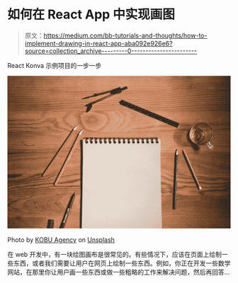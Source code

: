 # 如何在 React App 中实现画图

> 原文：<https://medium.com/bb-tutorials-and-thoughts/how-to-implement-drawing-in-react-app-aba092e926e6?source=collection_archive---------0----------------------->

React Konva 示例项目的一步一步

![](img/a26cfced6af833c064c2bb66898cf7f7.png)

Photo by [KOBU Agency](https://unsplash.com/@kobuagency?utm_source=medium&utm_medium=referral) on [Unsplash](https://unsplash.com?utm_source=medium&utm_medium=referral)

在 web 开发中，有一块绘图画布是很常见的。有些情况下，应该在页面上绘制一些东西，或者我们需要让用户在网页上绘制一些东西。例如，你正在开发一些数学网站，在那里你让用户画一些东西或做一些粗略的工作来解决问题，然后再回答…